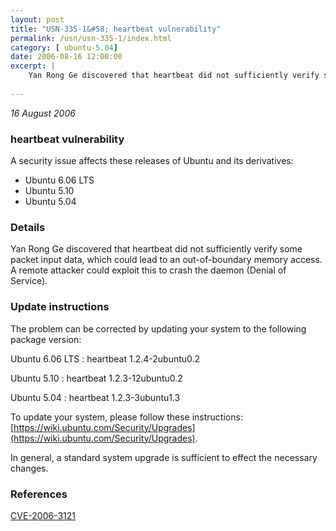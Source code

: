 ```yaml
---
layout: post
title: "USN-335-1&#58; heartbeat vulnerability"
permalink: /usn/usn-335-1/index.html
category: [ ubuntu-5.04]
date: 2006-08-16 12:00:00
excerpt: |
    Yan Rong Ge discovered that heartbeat did not sufficiently verify some packet input data, which could lead to an out-of-boundary memory access. A remote attacker could exploit this to crash the daemon (Denial of Service).
    
--- 
```

 
 

*16 August 2006*

### heartbeat vulnerability

A security issue affects these releases of Ubuntu and its derivatives:

* Ubuntu 6.06 LTS
* Ubuntu 5.10
* Ubuntu 5.04

### Details

Yan Rong Ge discovered that heartbeat did not sufficiently verify some packet input data, which could lead to an out-of-boundary memory access. A remote attacker could exploit this to crash the daemon (Denial of Service).

### Update instructions

The problem can be corrected by updating your system to the following package version:

Ubuntu 6.06 LTS
 : heartbeat <span>1.2.4-2ubuntu0.2</span>

Ubuntu 5.10
 : heartbeat <span>1.2.3-12ubuntu0.2</span>

Ubuntu 5.04
 : heartbeat <span>1.2.3-3ubuntu1.3</span>

To update your system, please follow these instructions: [https://wiki.ubuntu.com/Security/Upgrades](https://wiki.ubuntu.com/Security/Upgrades).

In general, a standard system upgrade is sufficient to effect the necessary changes.

### References

 
 [CVE-2006-3121](http://people.ubuntu.com/~ubuntu-security/cve/CVE-2006-3121)
 

